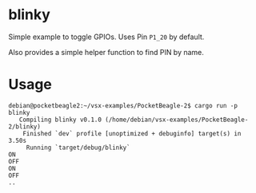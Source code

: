 # blinky

Simple example to toggle GPIOs. Uses Pin `P1_20` by default.

Also provides a simple helper function to find PIN by name.

# Usage

```console
debian@pocketbeagle2:~/vsx-examples/PocketBeagle-2$ cargo run -p blinky
   Compiling blinky v0.1.0 (/home/debian/vsx-examples/PocketBeagle-2/blinky)
    Finished `dev` profile [unoptimized + debuginfo] target(s) in 3.50s
     Running `target/debug/blinky`
ON
OFF
ON
OFF
..
```
